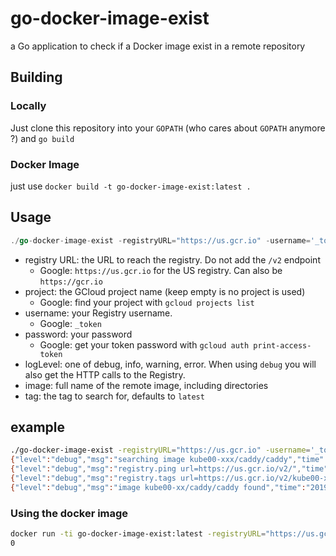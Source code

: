 
# go-docker-image-exist

a Go application to check if a Docker image exist in a remote repository

## Building

### Locally

Just clone this repository into your `GOPATH` (who cares about `GOPATH` anymore ?) and `go build`

### Docker Image

just use `docker build -t go-docker-image-exist:latest .`

## Usage

```go
./go-docker-image-exist -registryURL="https://us.gcr.io" -username='_token' -password=$(gcloud auth print-access-token) -logLevel=debug  -project=kube00-xxx -image=caddy/caddy -tag 0.11.0
```

- registry URL: the URL to reach the registry. Do not add the `/v2` endpoint
  - Google: `https://us.gcr.io` for the US registry. Can also be `https://gcr.io`
- project: the GCloud project name (keep empty is no project is used)
  - Google: find your project with `gcloud projects list`
- username: your Registry username.
  - Google: `_token`
- password: your password
  - Google: get your token password with `gcloud auth print-access-token`
- logLevel: one of debug, info, warning, error. When using `debug` you will also get the HTTP calls to the Registry.
- image: full name of the remote image, including directories
- tag: the tag to search for, defaults to `latest`

## example

```bash
./go-docker-image-exist -registryURL="https://us.gcr.io" -username='_token' -password=$(gcloud auth print-access-token) -logLevel=debug  -project=kube00-xxx -image=caddy/caddy -tag 0.11.0 
{"level":"debug","msg":"searching image kube00-xxx/caddy/caddy","time":"2019-01-07T11:26:02-05:00"}
{"level":"debug","msg":"registry.ping url=https://us.gcr.io/v2/","time":"2019-01-07T11:26:02-05:00"}
{"level":"debug","msg":"registry.tags url=https://us.gcr.io/v2/kube00-xxx/caddy/caddy/tags/list repository=kube00-xxx/caddy/caddy","time":"2019-01-07T11:26:03-05:00"}
{"level":"debug","msg":"image kube00-xx/caddy/caddy found","time":"2019-01-07T11:26:03-05:00"}
```

### Using the docker image

```bash
docker run -ti go-docker-image-exist:latest -registryURL="https://us.gcr.io" -username='_token' -password=$(gcloud auth print-access-token) -project=kube00-xxx -image=coyotelab/caddy -tag 0.11.0 ; echo $?
0
```